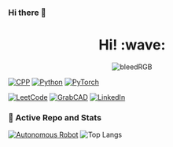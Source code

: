 ### Hi there 👋
<h1 align='center'> Hi! :wave:</h1>

<!-- [![trophy](https://github-profile-trophy.vercel.app/?username=ringo47&theme=dracula&rank=SSS,SS,S,AAA,AA,A,B,C,SECRET)](https://github.com/ryo-ma/github-profile-trophy) -->
<p align="center">
  <img align="center" src="https://im7.ezgif.com/tmp/ezgif-7-66652e0ea5ce.gif" alt="bleedRGB"/>
</p>


<!-- <div style="text-align:center"><img src="https://im7.ezgif.com/tmp/ezgif-7-66652e0ea5ce.gif" /></div> -->

<!-- [![bleedRGB](https://im7.ezgif.com/tmp/ezgif-7-66652e0ea5ce.gif)]() -->

[![CPP](https://img.shields.io/badge/-C++-black.svg?style=flat&logo=c&link=https://github.com/ringo47)](https://github.com/ringo47) [![Python](https://img.shields.io/badge/-Python-black?style=flat&logo=python&link=https://github.com/ringo47)](https://github.com/ringo47) [![PyTorch](https://img.shields.io/badge/-PyTorch-gray?style=flat&logo=pytorch&link=https://github.com/ringo47)](https://github.com/ringo47) 

[![LeetCode](https://img.shields.io/badge/-LeetCode-black?style=flat&logo=leetCode&link=https://leetcode.com/varshith47/)](https://leetcode.com/varshith47/) [![GrabCAD](https://img.shields.io/badge/-GrabCAD-ff2800?style=flat&logo=codesandbox&link=https://github.com/ringo47)](https://grabcad.com/varshith.solipuram-1) [![LinkedIn](https://img.shields.io/badge/-GitHub-0e76a8?style=flat&logo=linkedin&link=https://github.com/ringo47)](https://www.linkedin.com/in/varshithsolipuram/)


### 👀 Active Repo and Stats
[![Autonomous Robot](https://github-readme-stats.vercel.app/api/pin/?username=ringo47&repo=vision_master&theme=dark)](https://github.com/waynerobotics/veronica/) ![Top Langs](https://github-readme-stats.vercel.app/api/top-langs/?username=ringo47&layout=compact&show_icons=true&hide_border=true&theme=dark&hide=CSS,JavaScript)



<!--
**ringo47/ringo47** is a ✨ _special_ ✨ repository because its `README.md` (this file) appears on your GitHub profile.

Here are some ideas to get you started:

- 🔭 I’m currently working on ...
- 🌱 I’m currently learning ...
- 👯 I’m looking to collaborate on ...
- 🤔 I’m looking for help with ...
- 💬 Ask me about ...
- 📫 How to reach me: ...
- 😄 Pronouns: ...
- ⚡ Fun fact: ...
-->
